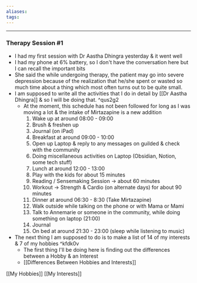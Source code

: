 ```yaml
---
aliases:
tags:
---
```


---
### Therapy Session #1 
- I had my first session with Dr Aastha Dhingra yesterday & it went well
- I had my phone at 6% battery, so I don't have the conversation here but I can recall the important bits
- She said the while undergoing therapy, the patient may go into severe depression because of the realization that he/she spent or wasted so much time about a thing which most often turns out to be quite small.
- I am supposed to write all the activities that I do in detail by [[Dr Aastha Dhingra]] & so I will be doing that.  ^qus2g2
	- At the moment, this schedule has not been followed for long as I was moving a lot & the intake of Mirtazapine is a new addition
		1. Wake up at around 08:00 - 09:00
		2. Brush & freshen up
		3. Journal (on iPad)
		4. Breakfast at around 09:00 - 10:00
		5. Open up Laptop & reply to any messages on guilded & check with the community
		6. Doing miscellaneous activities on Laptop (Obsidian, Notion, some tech stuff)
		7. Lunch at around 12:00 - 13:00
		8. Play with the kids for about 15 minutes
		9. Reading / Sensemaking Session → about 60 minutes
		10. Workout → Strength & Cardio (on alternate days) for about 90 minutes
		11. Dinner at around 06:30 - 8:30 (Take Mirtazapine)
		12. Walk outside while talking on the phone or with Mama or Mami 
		13. Talk to Annemarie or someone in the community, while doing something on laptop (21:00)
		14. Journal
		15. On bed at around 21:30 - 23:00 (sleep while listening to music)
- The next thing I am supposed to do is to make a list of 14 of my interests & 7 of my hobbies ^kfdk0v
	- The first thing I'll be doing here is finding out the differences between a Hobby & an Interest 
	- [[Differences Between Hobbies and Interests]]

[[My Hobbies]]
[[My Interests]]



